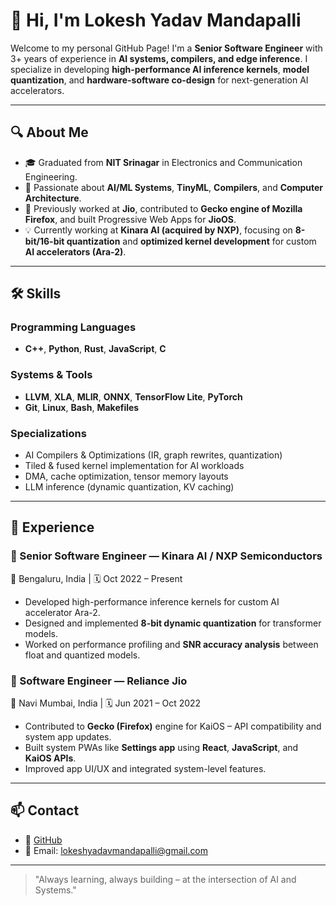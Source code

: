 # 👋 Hi, I'm Lokesh Yadav Mandapalli

Welcome to my personal GitHub Page! I'm a **Senior Software Engineer** with 3+ years of experience in **AI systems, compilers, and edge inference**. I specialize in developing **high-performance AI inference kernels**, **model quantization**, and **hardware-software co-design** for next-generation AI accelerators.

---

## 🔍 About Me

- 🎓 Graduated from **NIT Srinagar** in Electronics and Communication Engineering.
- 🧠 Passionate about **AI/ML Systems**, **TinyML**, **Compilers**, and **Computer Architecture**.
- 🧪 Previously worked at **Jio**, contributed to **Gecko engine of Mozilla Firefox**, and built Progressive Web Apps for **JioOS**.
- 💡 Currently working at **Kinara AI (acquired by NXP)**, focusing on **8-bit/16-bit quantization** and **optimized kernel development** for custom **AI accelerators (Ara-2)**.

---

## 🛠️ Skills

### Programming Languages
- **C++**, **Python**, **Rust**, **JavaScript**, **C**

### Systems & Tools
- **LLVM**, **XLA**, **MLIR**, **ONNX**, **TensorFlow Lite**, **PyTorch**
- **Git**, **Linux**, **Bash**, **Makefiles**

### Specializations
- AI Compilers & Optimizations (IR, graph rewrites, quantization)
- Tiled & fused kernel implementation for AI workloads
- DMA, cache optimization, tensor memory layouts
- LLM inference (dynamic quantization, KV caching)

---

## 💼 Experience

### 🔹 Senior Software Engineer — **Kinara AI / NXP Semiconductors**  
📍 Bengaluru, India | 🗓️ Oct 2022 – Present  
- Developed high-performance inference kernels for custom AI accelerator Ara-2.
- Designed and implemented **8-bit dynamic quantization** for transformer models.
- Worked on performance profiling and **SNR accuracy analysis** between float and quantized models.

### 🔹 Software Engineer — **Reliance Jio**  
📍 Navi Mumbai, India | 🗓️ Jun 2021 – Oct 2022  
- Contributed to **Gecko (Firefox)** engine for KaiOS – API compatibility and system app updates.
- Built system PWAs like **Settings app** using **React**, **JavaScript**, and **KaiOS APIs**.
- Improved app UI/UX and integrated system-level features.

---

## 📫 Contact
 
- 🐙 [GitHub](https://github.com/lokesh97CS/)  
- 📧 Email: lokeshyadavmandapalli@gmail.com

---

> "Always learning, always building – at the intersection of AI and Systems."
